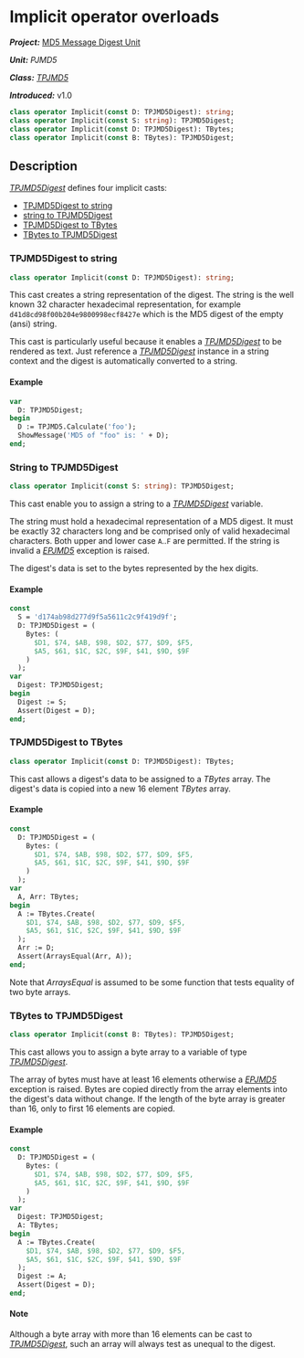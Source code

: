 # Implicit operator overloads

***Project:*** [MD5 Message Digest Unit](../API.md)

***Unit:*** _PJMD5_

***Class:*** [_TPJMD5_](./TPJMD5.md)

***Introduced:*** v1.0

```pascal
class operator Implicit(const D: TPJMD5Digest): string;
class operator Implicit(const S: string): TPJMD5Digest;
class operator Implicit(const D: TPJMD5Digest): TBytes;
class operator Implicit(const B: TBytes): TPJMD5Digest;
```

##  Description

[_TPJMD5Digest_](./TPJMD5Digest.md) defines four implicit casts:

* [TPJMD5Digest to string](#tpjmd5digest-to-string)
* [string to TPJMD5Digest](#string-to-tpjmd5digest)
* [TPJMD5Digest to TBytes](#tpjmd5digest-to-tbytes)
* [TBytes to TPJMD5Digest](#tbytes-to-tpjmd5digest)

### TPJMD5Digest to string

```pascal
class operator Implicit(const D: TPJMD5Digest): string;
```

This cast creates a string representation of the digest. The string is the well known 32 character hexadecimal representation, for example `d41d8cd98f00b204e9800998ecf8427e` which is the MD5 digest of the empty (ansi) string.

This cast is particularly useful because it enables a [_TPJMD5Digest_](./TPJMD5Digest.md) to be rendered as text. Just reference a [_TPJMD5Digest_](./TPJMD5Digest.md) instance in a string context and the digest is automatically converted to a string.

####  Example

```pascal
var
  D: TPJMD5Digest;
begin
  D := TPJMD5.Calculate('foo');
  ShowMessage('MD5 of "foo" is: ' + D);
end;
```

### String to TPJMD5Digest

```pascal
class operator Implicit(const S: string): TPJMD5Digest;
```

This cast enable you to assign a string to a [_TPJMD5Digest_](./TPJMD5Digest.md) variable.

The string must hold a hexadecimal representation of a MD5 digest. It must be exactly 32 characters long and be comprised only of valid hexadecimal characters. Both upper and lower case `A`..`F` are permitted. If the string is invalid a [_EPJMD5_](./EPJMD5.md) exception is raised.

The digest's data is set to the bytes represented by the hex digits.

####  Example

```pascal
const
  S = 'd174ab98d277d9f5a5611c2c9f419d9f';
  D: TPJMD5Digest = (
    Bytes: (
      $D1, $74, $AB, $98, $D2, $77, $D9, $F5,
      $A5, $61, $1C, $2C, $9F, $41, $9D, $9F
    )
  );
var
  Digest: TPJMD5Digest;
begin
  Digest := S;
  Assert(Digest = D);
end;
```

### TPJMD5Digest to TBytes

```pascal
class operator Implicit(const D: TPJMD5Digest): TBytes;
```

This cast allows a digest's data to be assigned to a _TBytes_ array. The digest's data is copied into a new 16 element _TBytes_ array.

####  Example

```pascal
const
  D: TPJMD5Digest = (
    Bytes: (
      $D1, $74, $AB, $98, $D2, $77, $D9, $F5,
      $A5, $61, $1C, $2C, $9F, $41, $9D, $9F
    )
  );
var
  A, Arr: TBytes;
begin
  A := TBytes.Create(
    $D1, $74, $AB, $98, $D2, $77, $D9, $F5,
    $A5, $61, $1C, $2C, $9F, $41, $9D, $9F
  );
  Arr := D;
  Assert(ArraysEqual(Arr, A));
end;
```

Note that _ArraysEqual_ is assumed to be some function that tests equality of two byte arrays.

### TBytes to TPJMD5Digest

```pascal
class operator Implicit(const B: TBytes): TPJMD5Digest;
```

This cast allows you to assign a byte array to a variable of type [_TPJMD5Digest_](./TPJMD5Digest.md).

The array of bytes must have at least 16 elements otherwise a [_EPJMD5_](./EPJMD5.md) exception is raised. Bytes are copied directly from the array elements into the digest's data without change. If the length of the byte array is greater than 16, only to first 16 elements are copied.

####  Example

```pascal
const
  D: TPJMD5Digest = (
    Bytes: (
      $D1, $74, $AB, $98, $D2, $77, $D9, $F5,
      $A5, $61, $1C, $2C, $9F, $41, $9D, $9F
    )
  );
var
  Digest: TPJMD5Digest;
  A: TBytes;
begin
  A := TBytes.Create(
    $D1, $74, $AB, $98, $D2, $77, $D9, $F5,
    $A5, $61, $1C, $2C, $9F, $41, $9D, $9F
  );
  Digest := A;
  Assert(Digest = D);
end;
```

####  Note

Although a byte array with more than 16 elements can be cast to [_TPJMD5Digest_](./TPJMD5Digest.md), such an array will always test as unequal to the digest.

